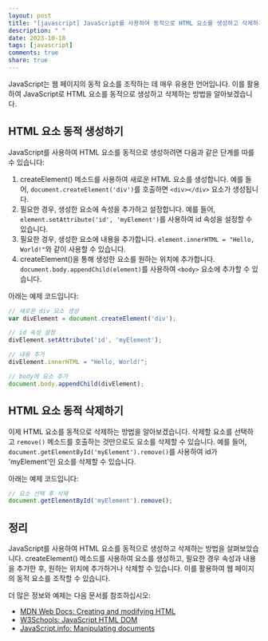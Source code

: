 ```yaml
---
layout: post
title: "[javascript] JavaScript를 사용하여 동적으로 HTML 요소를 생성하고 삭제하기"
description: " "
date: 2023-10-18
tags: [javascript]
comments: true
share: true
---
```


JavaScript는 웹 페이지의 동적 요소를 조작하는 데 매우 유용한 언어입니다. 이를 활용하여 JavaScript로 HTML 요소를 동적으로 생성하고 삭제하는 방법을 알아보겠습니다.

## HTML 요소 동적 생성하기

JavaScript를 사용하여 HTML 요소를 동적으로 생성하려면 다음과 같은 단계를 따를 수 있습니다:

1. createElement() 메소드를 사용하여 새로운 HTML 요소를 생성합니다. 예를 들어, `document.createElement('div')`를 호출하면 `<div></div>` 요소가 생성됩니다.
2. 필요한 경우, 생성한 요소에 속성을 추가하고 설정합니다. 예를 들어, `element.setAttribute('id', 'myElement')`를 사용하여 id 속성을 설정할 수 있습니다.
3. 필요한 경우, 생성한 요소에 내용을 추가합니다. `element.innerHTML = "Hello, World!"`와 같이 사용할 수 있습니다.
4. createElement()을 통해 생성한 요소를 원하는 위치에 추가합니다. `document.body.appendChild(element)`를 사용하여 `<body>` 요소에 추가할 수 있습니다.

아래는 예제 코드입니다:

```javascript
// 새로운 div 요소 생성
var divElement = document.createElement('div');

// id 속성 설정
divElement.setAttribute('id', 'myElement');

// 내용 추가
divElement.innerHTML = "Hello, World!";

// body에 요소 추가
document.body.appendChild(divElement);
```

## HTML 요소 동적 삭제하기

이제 HTML 요소를 동적으로 삭제하는 방법을 알아보겠습니다. 삭제할 요소를 선택하고 `remove()` 메소드를 호출하는 것만으로도 요소를 삭제할 수 있습니다. 예를 들어, `document.getElementById('myElement').remove()`를 사용하여 id가 'myElement'인 요소를 삭제할 수 있습니다.

아래는 예제 코드입니다:

```javascript
// 요소 선택 후 삭제
document.getElementById('myElement').remove();
```

## 정리

JavaScript를 사용하여 HTML 요소를 동적으로 생성하고 삭제하는 방법을 살펴보았습니다. createElement() 메소드를 사용하여 요소를 생성하고, 필요한 경우 속성과 내용을 추가한 후, 원하는 위치에 추가하거나 삭제할 수 있습니다. 이를 활용하여 웹 페이지의 동적 요소를 조작할 수 있습니다.

더 많은 정보와 예제는 다음 문서를 참조하십시오:
- [MDN Web Docs: Creating and modifying HTML](https://developer.mozilla.org/en-US/docs/Web/API/Document_Object_Model/Introduction#creating_and_modifying_html)
- [W3Schools: JavaScript HTML DOM](https://www.w3schools.com/js/js_htmldom.asp)
- [JavaScript.info: Manipulating documents](https://javascript.info/modifying-document)